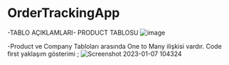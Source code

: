 # OrderTrackingApp
-TABLO AÇIKLAMLARI-
PRODUCT TABLOSU
![image](https://user-images.githubusercontent.com/107191110/211139822-cd0fa545-d67b-4fd9-9f5b-9e84b1944050.png)

-Product ve Company Tabloları arasında One to Many ilişkisi vardır.
Code first yaklaşım gösterimi ;
![Screenshot 2023-01-07 104324](https://user-images.githubusercontent.com/107191110/211139936-751d9fbb-c06f-4cbe-8aa3-9b29c8725c5b.png)
